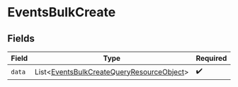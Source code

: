 # EventsBulkCreate


## Fields

| Field                                                                                                        | Type                                                                                                         | Required                                                                                                     | Description                                                                                                  |
| ------------------------------------------------------------------------------------------------------------ | ------------------------------------------------------------------------------------------------------------ | ------------------------------------------------------------------------------------------------------------ | ------------------------------------------------------------------------------------------------------------ |
| `data`                                                                                                       | List\<[EventsBulkCreateQueryResourceObject](../../models/components/EventsBulkCreateQueryResourceObject.md)> | :heavy_check_mark:                                                                                           | N/A                                                                                                          |